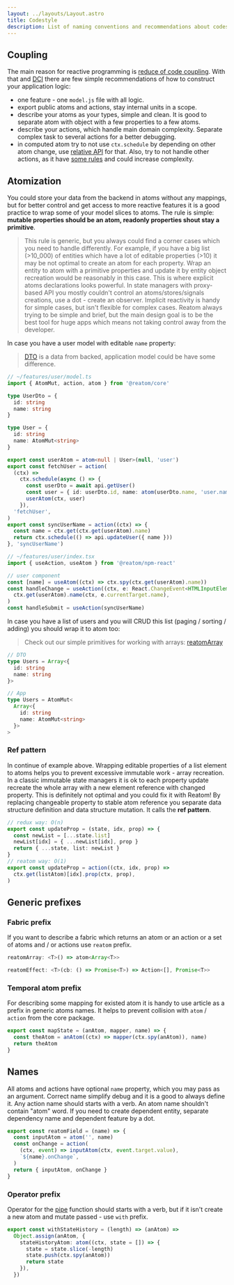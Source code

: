 ```yaml
---
layout: ../layouts/Layout.astro
title: Codestyle
description: List of naming conventions and recommendations about codestyle with Reatom development
---
```


## Coupling

The main reason for reactive programming is [reduce of code coupling](https://www.reatom.dev/rp-general). With that and [DCI](https://dci.github.io/introduction/) there are few simple recommendations of how to construct your application logic:

- one feature - one `model.js` file with all logic.
- export public atoms and actions, stay internal units in a scope.
- describe your atoms as your types, simple and clean. It is good to separate atom with object with a few properties to a few atoms.
- describe your actions, which handle main domain complexity. Separate complex task to several actions for a better debugging.
- in computed atom try to not use `ctx.schedule` by depending on other atom change, use [relative API](https://www.reatom.dev/packages/hooks) for that. Also, try to not handle other actions, as it have [some rules](https://www.reatom.dev/packages/core#action-handling) and could increase complexity.

## Atomization

You could store your data from the backend in atoms without any mappings, but for better control and get access to more reactive features it is a good practice to wrap some of your model slices to atoms. The rule is simple: **mutable properties should be an atom, readonly properties shout stay a primitive**.

> This rule is generic, but you always could find a corner cases which you need to handle differently. For example, if you have a big list (>10_000) of entities which have a lot of editable properties (>10) it may be not optimal to create an atom for each property. Wrap an entity to atom with a primitive properties and update it by entity object recreation would be reasonably in this case.
> This is where explicit atoms declarations looks powerful. In state managers with proxy-based API you mostly couldn't control an atoms/stores/signals creations, use a dot - create an observer. Implicit reactivity is handy for simple cases, but isn't flexible for complex cases. Reatom always trying to be simple and brief, but the main design goal is to be the best tool for huge apps which means not taking control away from the developer.

In case you have a user model with editable `name` property:

> [DTO](https://en.wikipedia.org/wiki/Data_transfer_object) is a data from backed, application model could be have some difference.

```ts
// ~/features/user/model.ts
import { AtomMut, action, atom } from '@reatom/core'

type UserDto = {
  id: string
  name: string
}

type User = {
  id: string
  name: AtomMut<string>
}

export const userAtom = atom<null | User>(null, 'user')
export const fetchUser = action(
  (ctx) =>
    ctx.schedule(async () => {
      const userDto = await api.getUser()
      const user = { id: userDto.id, name: atom(userDto.name, 'user.name') }
      userAtom(ctx, user)
    }),
  'fetchUser',
)
export const syncUserName = action((ctx) => {
  const name = ctx.get(ctx.get(userAtom).name)
  return ctx.schedule(() => api.updateUser({ name }))
}, 'syncUserName')
```

```ts
// ~/features/user/index.tsx
import { useAction, useAtom } from '@reatom/npm-react'

// user component
const [name] = useAtom((ctx) => ctx.spy(ctx.get(userAtom).name))
const handleChange = useAction((ctx, e: React.ChangeEvent<HTMLInputElement>) =>
  ctx.get(userAtom).name(ctx, e.currentTarget.name),
)
const handleSubmit = useAction(syncUserName)
```

In case you have a list of users and you will CRUD this list (paging / sorting / adding) you should wrap it to atom too:

> Check out our simple primitives for working with arrays: [reatomArray](https://www.reatom.dev/packages/primitives#reatomArray)

```ts
// DTO
type Users = Array<{
  id: string
  name: string
}>

// App
type Users = AtomMut<
  Array<{
    id: string
    name: AtomMut<string>
  }>
>
```

### Ref pattern

In continue of example above. Wrapping editable properties of a list element to atoms helps you to prevent excessive immutable work - array recreation. In a classic immutable state managers it is ok to each property update recreate the whole array with a new element reference with changed property. This is definitely not optimal and you could fix it with Reatom! By replacing changeable property to stable atom reference you separate data structure definition and data structure mutation. It calls the **ref pattern**.

```ts
// redux way: O(n)
export const updateProp = (state, idx, prop) => {
  const newList = [...state.list]
  newList[idx] = { ...newList[idx], prop }
  return { ...state, list: newList }
}
// reatom way: O(1)
export const updateProp = action((ctx, idx, prop) =>
  ctx.get(listAtom)[idx].prop(ctx, prop),
)
```

## Generic prefixes

### Fabric prefix

If you want to describe a fabric which returns an atom or an action or a set of atoms and / or actions use `reatom` prefix.

```ts
reatomArray: <T>() => atom<Array<T>>
```

```ts
reatomEffect: <T>(cb: () => Promise<T>) => Action<[], Promise<T>>
```

### Temporal atom prefix

For describing some mapping for existed atom it is handy to use article as a prefix in generic atoms names. It helps to prevent collision with `atom` / `action` from the core package.

```ts
export const mapState = (anAtom, mapper, name) => {
  const theAtom = anAtom((ctx) => mapper(ctx.spy(anAtom)), name)
  return theAtom
}
```

## Names

All atoms and actions have optional `name` property, which you may pass as an argument. Correct name simplify debug and it is a good to always define it. Any action name should starts with a verb. An atom name shouldn't contain "atom" word. If you need to create dependent entity, separate dependency name and dependent feature by a dot.

```ts
export const reatomField = (name) => {
  const inputAtom = atom('', name)
  const onChange = action(
    (ctx, event) => inputAtom(ctx, event.target.value),
    `${name}.onChange`,
  )
  return { inputAtom, onChange }
}
```

### Operator prefix

Operator for the [pipe](https://www.reatom.dev/packages/core#pipe-api) function should starts with a verb, but if it isn't create a new atom and mutate passed - use `with` prefix.

```ts
export const withStateHistory = (length) => (anAtom) =>
  Object.assign(anAtom, {
    stateHistoryAtom: atom((ctx, state = []) => {
      state = state.slice(-length)
      state.push(ctx.spy(anAtom))
      return state
    }),
  })
```
